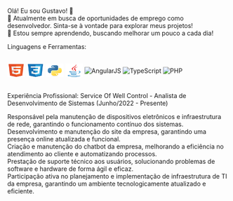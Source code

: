 Olá! Eu sou Gustavo! 👋<br>
🔭 Atualmente em busca de oportunidades de emprego como desenvolvedor. Sinta-se à vontade para explorar meus projetos!<br>
🌱 Estou sempre aprendendo, buscando melhorar um pouco a cada dia!<br>

Linguagens e Ferramentas:
<div style="display: inline_block">
  <br>
  <img align="center" alt="HTML5" height="30" width="40" src="https://raw.githubusercontent.com/devicons/devicon/master/icons/html5/html5-original.svg">
  <img align="center" alt="CSS3" height="30" width="40" src="https://raw.githubusercontent.com/devicons/devicon/master/icons/css3/css3-original.svg">
  <img align="center" alt="Python" height="30" width="40" src="https://raw.githubusercontent.com/devicons/devicon/master/icons/python/python-original.svg">
  <img align="center" alt="Java" height="30" width="40" src="https://raw.githubusercontent.com/devicons/devicon/master/icons/java/java-original.svg">
  <img align="center" alt="AngularJS" height="30" width="40" src="https://cdn.jsdelivr.net/gh/devicons/devicon@latest/icons/angularjs/angularjs-original.svg">
  <img align="center" alt="TypeScript" height="30" width="40" src="https://cdn.jsdelivr.net/gh/devicons/devicon@latest/icons/typescript/typescript-original.svg">
  <img align="center" alt="PHP" height="30" width="40" src="https://cdn.jsdelivr.net/gh/devicons/devicon@latest/icons/php/php-original.svg">
</div>
<br><br>
Experiência Profissional:
Service Of Well Control - Analista de Desenvolvimento de Sistemas (Junho/2022 - Presente)<br>

Responsável pela manutenção de dispositivos eletrônicos e infraestrutura de rede, garantindo o funcionamento contínuo dos sistemas.<br>
Desenvolvimento e manutenção do site da empresa, garantindo uma presença online atualizada e funcional.<br>
Criação e manutenção do chatbot da empresa, melhorando a eficiência no atendimento ao cliente e automatizando processos.<br>
Prestação de suporte técnico aos usuários, solucionando problemas de software e hardware de forma ágil e eficaz.<br>
Participação ativa no planejamento e implementação de infraestrutura de TI da empresa, garantindo um ambiente tecnologicamente atualizado e eficiente.<br>
